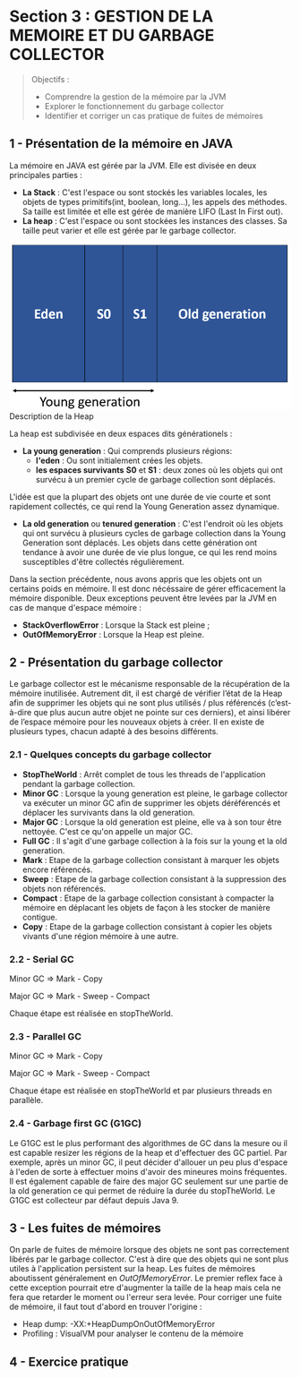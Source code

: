 # Section 3 : GESTION DE LA MEMOIRE ET DU GARBAGE COLLECTOR

> Objectifs :
>
> - Comprendre la gestion de la mémoire par la JVM
> - Explorer le fonctionnement du garbage collector
> - Identifier et corriger un cas pratique de fuites de mémoires

## 1 - Présentation de la mémoire en JAVA

La mémoire en JAVA est gérée par la JVM. Elle est divisée en deux principales parties :

- **La Stack** : C'est l'espace ou sont stockés les variables locales, les objets de types primitifs(int, boolean, long...), les appels des méthodes. Sa taille est limitée et elle est gérée de manière LIFO (Last In First out).
- **La heap** : C'est l'espace ou sont stockées les instances des classes. Sa taille peut varier et elle est gérée par le garbage collector.

![JVM HEAP DESCRIPTION](/assets/heap.jpeg "JVM HEAP DESCRIPTION")Description de la Heap

La heap est subdivisée en deux espaces dits générationels :

- **La young generation** : Qui comprends plusieurs régions:
  - **l'eden** : Ou sont initialement crées les objets.
  - **les espaces survivants** **S0** et **S1** : deux zones où les objets qui ont survécu à un premier cycle de garbage collection sont déplacés.

L'idée est que la plupart des objets ont une durée de vie courte et sont rapidement collectés, ce qui rend la Young Generation assez dynamique.

- **La old generation** ou **tenured generation** : C'est l'endroit où les objets qui ont survécu à plusieurs cycles de garbage collection dans la Young Generation sont déplacés.
Les objets dans cette génération ont tendance à avoir une durée de vie plus longue, ce qui les rend moins susceptibles d'être collectés régulièrement.

Dans la section précédente, nous avons appris que les objets ont un certains poids en mémoire. Il est donc nécéssaire de gérer efficacement la mémoire disponible.
Deux exceptions peuvent être levées par la JVM en cas de manque d'espace mémoire :

- **StackOverflowError** : Lorsque la Stack est pleine ;
- **OutOfMemoryError** :  Lorsque la Heap est pleine.

## 2 - Présentation du garbage collector

Le garbage collector est le mécanisme responsable de la récupération de la mémoire inutilisée. Autrement dit, il est chargé de vérifier l’état de la Heap afin de supprimer les objets qui ne sont plus utilisés / plus référencés (c’est-à-dire que plus aucun autre objet ne pointe sur ces derniers), et ainsi libérer de l’espace mémoire pour les nouveaux objets à créer. Il en existe de plusieurs types, chacun adapté à des besoins différents.

### 2.1 - Quelques concepts du garbage collector

- **StopTheWorld** : Arrêt complet de tous les threads de l'application pendant la garbage collection.
- **Minor GC** : Lorsque la young generation est pleine, le garbage collector va exécuter un minor GC afin de supprimer les objets déréférencés et déplacer les survivants dans la old generation.
- **Major GC** : Lorsque la old generation est pleine, elle va à son tour être nettoyée. C'est ce qu'on appelle un major GC.
- **Full GC** : Il s'agit d'une garbage collection à la fois sur la young et la old generation.
- **Mark** : Etape de la garbage collection consistant à marquer les objets encore référencés.
- **Sweep** : Etape de la garbage collection consistant à la suppression des objets non référencés.
- **Compact** : Etape de la garbage collection consistant à compacter la mémoire en déplacant les objets de façon à les stocker de manière contigue.
- **Copy** : Etape de la garbage collection consistant à copier les objets vivants d'une région mémoire à une autre.

### 2.2 - Serial GC

Minor GC => Mark - Copy

Major GC => Mark - Sweep - Compact

Chaque étape est réalisée en stopTheWorld.

### 2.3 - Parallel GC

Minor GC => Mark - Copy

Major GC => Mark - Sweep - Compact

Chaque étape est réalisée en stopTheWorld et par plusieurs threads en parallèle.

### 2.4 - Garbage first GC (G1GC)

 Le G1GC est le plus performant des algorithmes de GC dans la mesure ou il est capable resizer les régions de la heap et d'effectuer des GC partiel. Par exemple, après un minor GC, il peut décider d'allouer un peu plus d'espace à l'eden de sorte à effectuer moins d'avoir des mineures moins fréquentes. Il est également capable de faire des major GC seulement sur une partie de la old generation ce qui permet de réduire la durée du stopTheWorld.
 Le G1GC est collecteur par défaut depuis Java 9.

## 3 - Les fuites de mémoires

On parle de fuites de mémoire lorsque des objets ne sont pas correctement libérés par le garbage collector. C'est à dire que des objets qui ne sont plus utiles à l'application persistent sur la heap. Les fuites de mémoires aboutissent généralement en *OutOfMemoryError*.
Le premier reflex face à cette exception pourrait etre d'augmenter la taille de la heap mais cela ne fera que retarder le moment ou l'erreur sera levée.
Pour corriger une fuite de mémoire, il faut tout d'abord en trouver l'origine :

- Heap dump: -XX:+HeapDumpOnOutOfMemoryError
- Profiling : VisualVM pour analyser le contenu de la mémoire

## 4 - Exercice pratique
